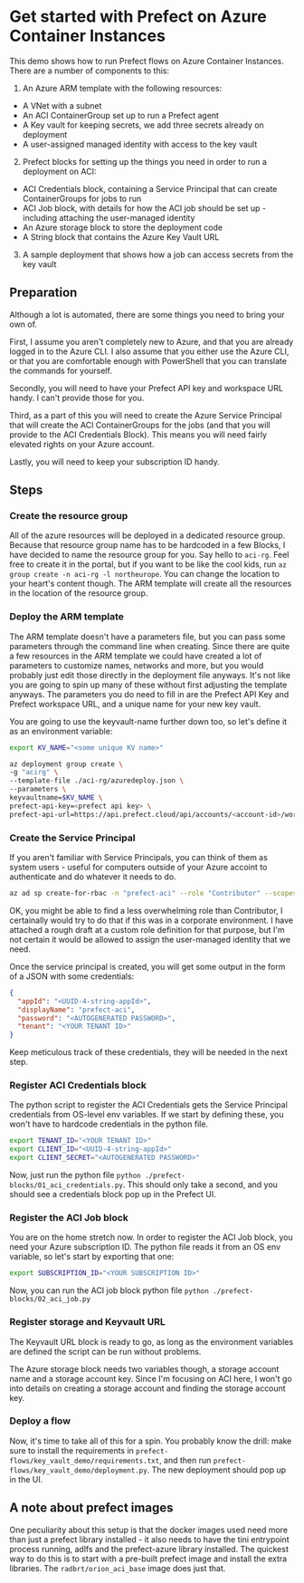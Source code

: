 # Get started with Prefect on Azure Container Instances

This demo shows how to run Prefect flows on Azure Container Instances. There are a number of components to this:
1. An Azure ARM template with the following resources:
  - A VNet with a subnet
  - An ACI ContainerGroup set up to run a Prefect agent
  - A Key vault for keeping secrets, we add three secrets already on deployment
  - A user-assigned managed identity with access to the key vault
2. Prefect blocks for setting up the things you need in order to run a deployment on ACI:
  - ACI Credentials block, containing a Service Principal that can create ContainerGroups for jobs to run
  - ACI Job block, with details for how the ACI job should be set up - including attaching the user-managed identity
  - An Azure storage block to store the deployment code
  - A String block that contains the Azure Key Vault URL
3. A sample deployment that shows how a job can access secrets from the key vault

## Preparation
Although a lot is automated, there are some things you need to bring your own of. 

First, I assume you aren't completely new to Azure, and that you are already logged in to the Azure CLI. I also assume that you either use the Azure CLI, or that you are comfortable enough with PowerShell that you can translate the commands for yourself.

Secondly, you will need to have your Prefect API key and workspace URL handy. I can't provide those for you.

Third, as a part of this you will need to create the Azure Service Principal that will create the ACI ContainerGroups for the jobs (and that you will provide to the ACI Credentials Block). This means you will need fairly elevated rights on your Azure account.

Lastly, you will need to keep your subscription ID handy.

## Steps

### Create the resource group
All of the azure resources will be deployed in a dedicated resource group. Because that resource group name has to be hardcoded in a few Blocks, I have decided to name the resource group for you. Say hello to `aci-rg`. Feel free to create it in the portal, but if you want to be like the cool kids, run `az group create -n aci-rg -l northeurope`. You can change the location to your heart's content though. The ARM template will create all the resources in the location of the resource group.


### Deploy the ARM template
The ARM template doesn't have a parameters file, but you can pass some parameters through the command line when creating. Since there are quite a few resources in the ARM template we could have created a lot of parameters to customize names, networks and more, but you would probably just edit those directly in the deployment file anyways. It's not like you are going to spin up many of these without first adjusting the template anyways. The parameters you do need to fill in are the Prefect API Key and Prefect workspace URL, and a unique name for your new key vault.

You are going to use the keyvault-name further down too, so let's define it as an environment variable:

```sh
export KV_NAME="<some unique KV name>"
```

```sh
az deployment group create \            
-g "acirg" \
--template-file ./aci-rg/azuredeploy.json \
--parameters \
keyvaultname=$KV_NAME \
prefect-api-key=<prefect api key> \
prefect-api-url=https://api.prefect.cloud/api/accounts/<account-id>/workspaces/<workspace-id>
```

### Create the Service Principal
If you aren't familiar with Service Principals, you can think of them as system users - useful for computers outside of your Azure accoint to authenticate and do whatever it needs to do.

```sh
az ad sp create-for-rbac -n "prefect-aci" --role "Contributor" --scopes "/subscriptions/<subscription-id>/resourceGroups/aci-rg"
```

OK, you might be able to find a less overwhelming role than Contributor, I certainally would try to do that if this was in a corporate environment. I have attached a rough draft at a custom role definition for that purpose, but I'm not certain it would be allowed to assign the user-managed identity that we need.

Once the service principal is created, you will get some output in the form of a JSON with some credentials:

```json
{
  "appId": "<UUID-4-string-appId>",
  "displayName": "prefect-aci",
  "password": "<AUTOGENERATED PASSWORD>",
  "tenant": "<YOUR TENANT ID>"
}
```

Keep meticulous track of these credentials, they will be needed in the next step.

### Register ACI Credentials block

The python script to register the ACI Credentials gets the Service Principal credentials from OS-level env variables. If we start by defining these, you won't have to hardcode credentials in the python file.

```sh
export TENANT_ID="<YOUR TENANT ID>"
export CLIENT_ID="<UUID-4-string-appId>"
export CLIENT_SECRET="<AUTOGENERATED PASSWORD>"
```

Now, just run the python file `python ./prefect-blocks/01_aci_credentials.py`. This should only take a second, and you should see a credentials block pop up in the Prefect UI.


### Register the ACI Job block
You are on the home stretch now. In order to register the ACI Job block, you need your Azure subscription ID. The python file reads it from an OS env variable, so let's start by exporting that one:

```sh
export SUBSCRIPTION_ID="<YOUR SUBSCRIPTION ID>"
```

Now, you can run the ACI job block python file `python ./prefect-blocks/02_aci_job.py`


### Register storage and Keyvault URL
The Keyvault URL block is ready to go, as long as the environment variables are defined the script can be run without problems.

The Azure storage block needs two variables though, a storage account name and a storage account key. Since I'm focusing on ACI here, I won't go into details on creating a storage account and finding the storage account key.


### Deploy a flow

Now, it's time to take all of this for a spin. You probably know the drill: make sure to install the requirements in `prefect-flows/key_vault_demo/requirements.txt`, and then run `prefect-flows/key_vault_demo/deployment.py`. The new deployment should pop up in the UI.


## A note about prefect images
One peculiarity about this setup is that the docker images used need more than just a prefect library installed - it also needs to have the tini entrypoint process running, adlfs and the prefect-azure library installed. The quickest way to do this is to start with a pre-built prefect image and install the extra libraries. The `radbrt/orion_aci_base` image does just that.